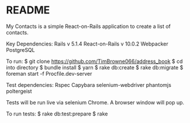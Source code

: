# README

My Contacts is a simple React-on-Rails application to create a list of contacts.

Key Dependencies:
Rails v 5.1.4
React-on-Rails v 10.0.2
Webpacker
PostgreSQL

To run:
$ git clone   https://github.com/TimBrowne066/address_book
$ cd into directory
$ bundle install
$ yarn
$ rake db:create
$ rake db:migrate
$ foreman start -f Procfile.dev-server

Test dependencies:
Rspec
Capybara
selenium-webdriver
phantomjs
poltergeist

Tests will be run live via selenium Chrome.  A browser window will pop up.

To run tests:
$ rake db:test:prepare
$ rake
